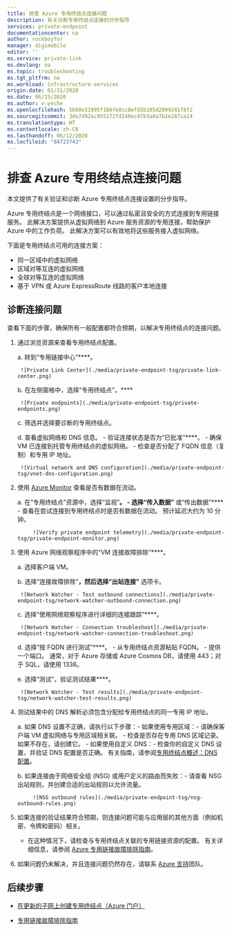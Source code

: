 ```yaml
---
title: 排查 Azure 专用终结点连接问题
description: 有关诊断专用终结点连接的分步指导
services: private-endpoint
documentationcenter: na
author: rockboyfor
manager: digimobile
editor: ''
ms.service: private-link
ms.devlang: na
ms.topic: troubleshooting
ms.tgt_pltfrm: na
ms.workload: infrastructure-services
origin.date: 01/31/2020
ms.date: 06/15/2020
ms.author: v-yeche
ms.openlocfilehash: 5b08e31995f186fe8cc8efd3b105d2099241f8f2
ms.sourcegitcommit: 3de7d92ac955272fd140ec47b3a0a7b1e287ca14
ms.translationtype: HT
ms.contentlocale: zh-CN
ms.lasthandoff: 06/12/2020
ms.locfileid: "84723743"
---
```

# <a name="troubleshoot-azure-private-endpoint-connectivity-problems"></a>排查 Azure 专用终结点连接问题

本文提供了有关验证和诊断 Azure 专用终结点连接设置的分步指导。

Azure 专用终结点是一个网络接口，可以通过私密且安全的方式连接到专用链接服务。 此解决方案提供从虚拟网络到 Azure 服务资源的专用连接，帮助保护 Azure 中的工作负荷。 此解决方案可以有效地将这些服务接入虚拟网络。

下面是专用终结点可用的连接方案：

- 同一区域中的虚拟网络
- 区域对等互连的虚拟网络
- 全球对等互连的虚拟网络
- 基于 VPN 或 Azure ExpressRoute 线路的客户本地连接

## <a name="diagnose-connectivity-problems"></a>诊断连接问题 

查看下面的步骤，确保所有一般配置都符合预期，以解决专用终结点的连接问题。

1. 通过浏览资源来查看专用终结点配置。

    a. 转到“专用链接中心”****。

        ![Private Link Center](./media/private-endpoint-tsg/private-link-center.png)

    b. 在左侧窗格中，选择“专用终结点”。****

        ![Private endpoints](./media/private-endpoint-tsg/private-endpoints.png)

    c. 筛选并选择要诊断的专用终结点。

    d. 查看虚拟网络和 DNS 信息。
        - 验证连接状态是否为“已批准”****。
        - 确保 VM 已连接到托管专用终结点的虚拟网络。
        - 检查是否分配了 FQDN 信息（复制）和专用 IP 地址。

        ![Virtual network and DNS configuration](./media/private-endpoint-tsg/vnet-dns-configuration.png)

1. 使用 [Azure Monitor](/azure-monitor/overview) 查看是否有数据在流动。

    a. 在“专用终结点”资源中，选择“监视”****。
        - 选择“传入数据”**** 或“传出数据”**** - 查看在尝试连接到专用终结点时是否有数据在流动。 预计延迟大约为 10 分钟。

            ![Verify private endpoint telemetry](./media/private-endpoint-tsg/private-endpoint-monitor.png)

1. 使用 Azure 网络观察程序中的“VM 连接故障排除”****。

    a. 选择客户端 VM。

    b. 选择“连接故障排除”****，然后选择“出站连接”**** 选项卡。

        ![Network Watcher - Test outbound connections](./media/private-endpoint-tsg/network-watcher-outbound-connection.png)

    c. 选择“使用网络观察程序进行详细的连接跟踪”****。

        ![Network Watcher - Connection troubleshoot](./media/private-endpoint-tsg/network-watcher-connection-troubleshoot.png)

    d. 选择“按 FQDN 进行测试”****。
        - 从专用终结点资源粘贴 FQDN。
        - 提供一个端口。 通常，对于 Azure 存储或 Azure Cosmos DB，请使用 443；对于 SQL，请使用 1336。

    e. 选择“测试”，验证测试结果****。

        ![Network Watcher - Test results](./media/private-endpoint-tsg/network-watcher-test-results.png)

1. 测试结果中的 DNS 解析必须包含分配给专用终结点的同一专用 IP 地址。

    a. 如果 DNS 设置不正确，请执行以下步骤：- 如果使用专用区域：- 请确保客户端 VM 虚拟网络与专用区域相关联。
            - 检查是否存在专用 DNS 区域记录。 如果不存在，请创建它。
        - 如果使用自定义 DNS：- 检查你的自定义 DNS 设置，并验证 DNS 配置是否正确。
            有关指南，请参阅[专用终结点概述：DNS 配置](/private-link/private-endpoint-overview#dns-configuration)。

    b. 如果连接由于网络安全组 (NSG) 或用户定义的路由而失败：- 请查看 NSG 出站规则，并创建合适的出站规则以允许流量。

            ![NSG outbound rules](./media/private-endpoint-tsg/nsg-outbound-rules.png)

1. 如果连接的验证结果符合预期，则连接问题可能与应用层的其他方面（例如机密、令牌和密码）相关。
    - 在这种情况下，请检查与专用终结点关联的专用链接资源的配置。 有关详细信息，请参阅 [Azure 专用链接故障排除指南](troubleshoot-private-link-connectivity.md)。

1. 如果问题仍未解决，并且连接问题仍然存在，请联系 [Azure 支持](https://support.azure.cn/support/support-azure/)团队。

## <a name="next-steps"></a>后续步骤

 * [在更新的子网上创建专用终结点（Azure 门户）](/private-link/create-private-endpoint-portal)

 * [专用链接故障排除指南](troubleshoot-private-link-connectivity.md)


<!-- Update_Description: new article about troubleshoot private endpoint connectivity -->
<!--NEW.date: 02/24/2020-->